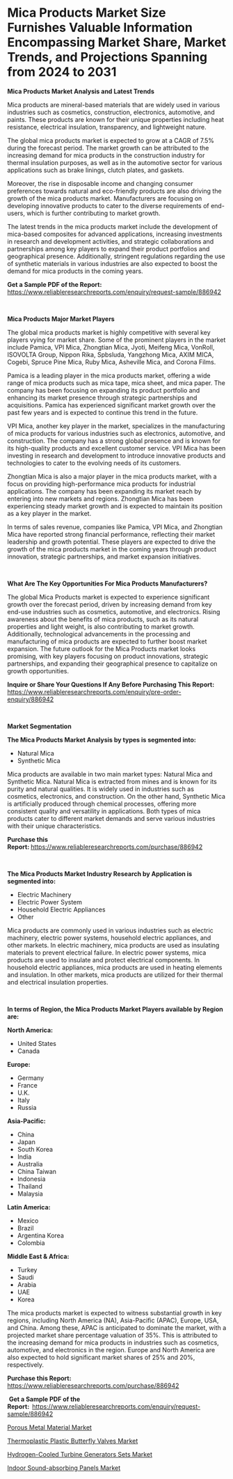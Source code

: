 <p><h1>Mica Products Market Size Furnishes Valuable Information Encompassing Market Share, Market Trends, and Projections Spanning from 2024 to 2031</h1></p><p><strong>Mica Products Market Analysis and Latest Trends</strong></p>
<p><p>Mica products are mineral-based materials that are widely used in various industries such as cosmetics, construction, electronics, automotive, and paints. These products are known for their unique properties including heat resistance, electrical insulation, transparency, and lightweight nature.</p><p>The global mica products market is expected to grow at a CAGR of 7.5% during the forecast period. The market growth can be attributed to the increasing demand for mica products in the construction industry for thermal insulation purposes, as well as in the automotive sector for various applications such as brake linings, clutch plates, and gaskets.</p><p>Moreover, the rise in disposable income and changing consumer preferences towards natural and eco-friendly products are also driving the growth of the mica products market. Manufacturers are focusing on developing innovative products to cater to the diverse requirements of end-users, which is further contributing to market growth.</p><p>The latest trends in the mica products market include the development of mica-based composites for advanced applications, increasing investments in research and development activities, and strategic collaborations and partnerships among key players to expand their product portfolios and geographical presence. Additionally, stringent regulations regarding the use of synthetic materials in various industries are also expected to boost the demand for mica products in the coming years.</p></p>
<p><strong>Get a Sample PDF of the Report:&nbsp;</strong> <a href="https://www.reliableresearchreports.com/enquiry/request-sample/886942">https://www.reliableresearchreports.com/enquiry/request-sample/886942</a></p>
<p>&nbsp;</p>
<p><strong>Mica Products Major Market Players</strong></p>
<p><p>The global mica products market is highly competitive with several key players vying for market share. Some of the prominent players in the market include Pamica, VPI Mica, Zhongtian Mica, Jyoti, Meifeng Mica, VonRoll, ISOVOLTA Group, Nippon Rika, Spbsluda, Yangzhong Mica, AXIM MICA, Cogebi, Spruce Pine Mica, Ruby Mica, Asheville Mica, and Corona Films.</p><p>Pamica is a leading player in the mica products market, offering a wide range of mica products such as mica tape, mica sheet, and mica paper. The company has been focusing on expanding its product portfolio and enhancing its market presence through strategic partnerships and acquisitions. Pamica has experienced significant market growth over the past few years and is expected to continue this trend in the future.</p><p>VPI Mica, another key player in the market, specializes in the manufacturing of mica products for various industries such as electronics, automotive, and construction. The company has a strong global presence and is known for its high-quality products and excellent customer service. VPI Mica has been investing in research and development to introduce innovative products and technologies to cater to the evolving needs of its customers.</p><p>Zhongtian Mica is also a major player in the mica products market, with a focus on providing high-performance mica products for industrial applications. The company has been expanding its market reach by entering into new markets and regions. Zhongtian Mica has been experiencing steady market growth and is expected to maintain its position as a key player in the market.</p><p>In terms of sales revenue, companies like Pamica, VPI Mica, and Zhongtian Mica have reported strong financial performance, reflecting their market leadership and growth potential. These players are expected to drive the growth of the mica products market in the coming years through product innovation, strategic partnerships, and market expansion initiatives.</p></p>
<p>&nbsp;</p>
<p><strong>What Are The Key Opportunities For Mica Products Manufacturers?</strong></p>
<p><p>The global Mica Products market is expected to experience significant growth over the forecast period, driven by increasing demand from key end-use industries such as cosmetics, automotive, and electronics. Rising awareness about the benefits of mica products, such as its natural properties and light weight, is also contributing to market growth. Additionally, technological advancements in the processing and manufacturing of mica products are expected to further boost market expansion. The future outlook for the Mica Products market looks promising, with key players focusing on product innovations, strategic partnerships, and expanding their geographical presence to capitalize on growth opportunities.</p></p>
<p><strong>Inquire or Share Your Questions If Any Before Purchasing This Report:</strong> <a href="https://www.reliableresearchreports.com/enquiry/pre-order-enquiry/886942">https://www.reliableresearchreports.com/enquiry/pre-order-enquiry/886942</a></p>
<p>&nbsp;</p>
<p><strong>Market Segmentation</strong></p>
<p><strong>The Mica Products Market Analysis by types is segmented into:</strong></p>
<p><ul><li>Natural Mica</li><li>Synthetic Mica</li></ul></p>
<p><p>Mica products are available in two main market types: Natural Mica and Synthetic Mica. Natural Mica is extracted from mines and is known for its purity and natural qualities. It is widely used in industries such as cosmetics, electronics, and construction. On the other hand, Synthetic Mica is artificially produced through chemical processes, offering more consistent quality and versatility in applications. Both types of mica products cater to different market demands and serve various industries with their unique characteristics.</p></p>
<p><strong>Purchase this Report:&nbsp;</strong><a href="https://www.reliableresearchreports.com/purchase/886942">https://www.reliableresearchreports.com/purchase/886942</a></p>
<p>&nbsp;</p>
<p><strong>The Mica Products Market Industry Research by Application is segmented into:</strong></p>
<p><ul><li>Electric Machinery</li><li>Electric Power System</li><li>Household Electric Appliances</li><li>Other</li></ul></p>
<p><p>Mica products are commonly used in various industries such as electric machinery, electric power systems, household electric appliances, and other markets. In electric machinery, mica products are used as insulating materials to prevent electrical failure. In electric power systems, mica products are used to insulate and protect electrical components. In household electric appliances, mica products are used in heating elements and insulation. In other markets, mica products are utilized for their thermal and electrical insulation properties.</p></p>
<p>&nbsp;</p>
<p><strong>In terms of Region, the Mica Products Market Players available by Region are:</strong></p>
<p>
    <p> <strong> North America: </strong>
        <ul>
            <li>United States</li>
            <li>Canada</li>
        </ul>
        </p> 
    <p> <strong> Europe: </strong>
        <ul>
            <li>Germany</li>
            <li>France</li>
            <li>U.K.</li>
            <li>Italy</li>
            <li>Russia</li>
        </ul>
        </p> 
    <p> <strong> Asia-Pacific: </strong>
        <ul>
            <li>China</li>
            <li>Japan</li>
            <li>South Korea</li>
            <li>India</li>
            <li>Australia</li>
            <li>China Taiwan</li>
            <li>Indonesia</li>
            <li>Thailand</li>
            <li>Malaysia</li>
        </ul>
        </p> 
    <p> <strong> Latin America: </strong>
        <ul>
            <li>Mexico</li>
            <li>Brazil</li>
            <li>Argentina Korea</li>
            <li>Colombia</li>
        </ul>
        </p> 
    <p> <strong> Middle East & Africa: </strong>
        <ul>
            <li>Turkey</li>
            <li>Saudi</li>
            <li>Arabia</li>
            <li>UAE</li>
            <li>Korea</li>
        </ul>
    </p>
    </p>
<p><p>The mica products market is expected to witness substantial growth in key regions, including North America (NA), Asia-Pacific (APAC), Europe, USA, and China. Among these, APAC is anticipated to dominate the market, with a projected market share percentage valuation of 35%. This is attributed to the increasing demand for mica products in industries such as cosmetics, automotive, and electronics in the region. Europe and North America are also expected to hold significant market shares of 25% and 20%, respectively.</p></p>
<p><strong>Purchase this Report: </strong><a href="https://www.reliableresearchreports.com/purchase/886942">https://www.reliableresearchreports.com/purchase/886942</a></p>
<p>&nbsp;<strong>Get a Sample PDF of the Report:&nbsp;&nbsp;</strong><a href="https://www.reliableresearchreports.com/enquiry/request-sample/886942">https://www.reliableresearchreports.com/enquiry/request-sample/886942</a></p>
<p><strong></strong></p>
<p><p><a href="https://view.publitas.com/reportprime-1/global-porous-metal-material-market-size-and-market-trends-insights-and-projections-from-2023-to-2030/">Porous Metal Material Market</a></p><p><a href="https://view.publitas.com/reportprime-1/thermoplastic-plastic-butterfly-valves-market-share-market-new-trends-analysis-report-by-type-by-application-by-end-use-by-region-and-segment-forecasts-2023-2030/">Thermoplastic Plastic Butterfly Valves Market</a></p><p><a href="https://gentle-editor-9db.notion.site/Hydrogen-Cooled-Turbine-Generators-Sets-Market-Insights-Market-Players-and-Forecast-Till-2031-11cd021168bc4442af916d8374065f06">Hydrogen-Cooled Turbine Generators Sets Market</a></p><p><a href="https://view.publitas.com/reportprime-1/indoor-sound-absorbing-panels-market-challenges-opportunities-and-growth-drivers-and-major-market-players-forecasted-for-period-from-2023-2030-bydw3b99a7ek/">Indoor Sound-absorbing Panels Market</a></p></p>